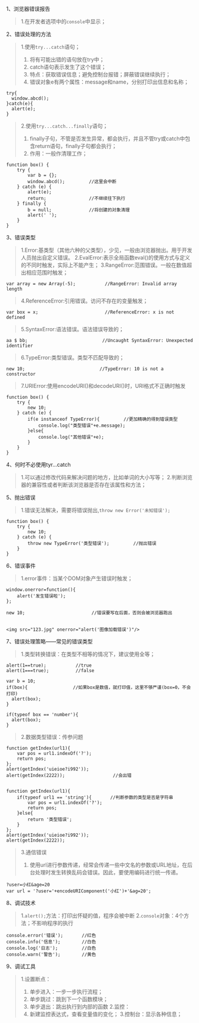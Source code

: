 1、浏览器错误报告
> 1.在开发者选项中的`console`中显示；

2、错误处理的方法
> 1.使用`try...catch`语句；
> 1. 将有可能出错的语句放在try中；
> 2. catch语句表示发生了这个错误；
> 3. 特点：获取错误信息；避免控制台报错；屏蔽错误继续执行；
> 4. 错误对象e有两个属性：message和name，分别打印出信息和名称；
```
try{
  window.abcd();
}catch(e){
  alert(e);
}
```
> 2.使用`try...catch...finally`语句；
> 1. finally子句，不管是否发生异常，都会执行，并且不管try或catch中包含return语句，finally子句都会执行；
> 2. 作用：一般作清理工作；
```
function box() {
    try {
        var b = {};
        window.abcd();         //这里会中断
    } catch (e) {
        alert(e);
        return;                //不继续往下执行
    } finally {
        b = null;              //将创建的对象清理
        alert(' ');
    }
}
```

3、错误类型
> 1.Error:基类型（其他六种的父类型），少见，一般由浏览器抛出。用于开发人员抛出自定义错误。
> 2.EvalError:表示全局函数eval()的使用方式与定义的不同时触发，实际上不能产生；
> 3.RangeError:范围错误。一般在数值超出相应范围时触发；
```
var array = new Array(-5);           //RangeError: Invalid array length
```
> 4.ReferenceError:引用错误。访问不存在的变量触发；
```
var box = x;                         //ReferenceError: x is not defined
```
> 5.SyntaxError:语法错误。语法错误导致的；
```
aa $ bb;                            //Uncaught SyntaxError: Unexpected identifier
```
> 6.TypeError:类型错误。类型不匹配导致的；
```
new 10;                            //TypeError: 10 is not a constructor
```
> 7.URIError:使用encodeURI()和decodeURI()时，URI格式不正确时触发
```
function box() {
    try {
        new 10;
    } catch (e) {
        if(e instanceof TypeError){         //更加精确的得到错误类型
            console.log("类型错误"+e.message);
        }else{
            console.log("其他错误"+e);
        }
    }
}
```

4、何时不必使用tyr...catch
> 1.可以通过修改代码来解决问题的地方，比如单词的大小写等；
> 2.判断浏览器的兼容性或者判断该浏览器是否存在该属性和方法；

5、抛出错误
> 1.错误无法解决，需要将错误抛出,`throw new Error('未知错误');`
```
function box() {
    try {
        new 10;
    } catch (e) {
        throw new TypeError('类型错误');         //抛出错误
    }
}
```

6、错误事件
> 1.error事件：当某个DOM对象产生错误时触发；
```
window.onerror=function(){
    alert('发生错误啦');
};

new 10;                         //错误要写在后面，否则会被浏览器跑出


<img src="123.jpg" onerror="alert('图像加载错误')"/>

```

7、错误处理策略——常见的错误类型
> 1.类型转换错误：在类型不相等的情况下，建议使用全等；
```
alert(1==true);           //true
alert(1===true);          //false

var b = 10;
if(box){                 //如果box是数值，就打印值，这里不够严谨(box=0，不会打印)
  alert(box);
}

if(typeof box == 'number'){
  alert(box);
}
```
> 2.数据类型错误：传参问题
```
function getIndex(url1){
    var pos = url1.indexOf('?');
    return pos;
};
alert(getIndex('uieioe?i992'));
alert(getIndex(2222));                  //会出错


function getIndex(url1){
    if(typeof url1 == 'string'){       //判断参数的类型是否是字符串
        var pos = url1.indexOf('?');
        return pos;
    }else{
        return '类型错误';
    }
};
alert(getIndex('uieioe?i992'));
alert(getIndex(2222));
```
> 3.通信错误
> 1. 使用url进行参数传递，经常会传递一些中文名的参数或URL地址，在后台处理时发生转换乱码会错误。因此，要使用编码进行统一传递。
```
?user=小红&age=20
var url = '?user='+encodeURIComponent('小红')+'&ag=20';
```

8、调试技术
> 1.`alert();`方法：打印出怀疑的值，程序会被中断
> 2.`console`对象：4个方法；不影响程序的执行
```
console.error('错误');       //红色
console.info('信息');        //白色
console.log('日志');         //白色
console.warn('警告');        //黄色
```

9、调试工具
> 1.设置断点：
> 1. 单步进入：一步一步执行流程；
> 2. 单步跳过：跳到下一个函数模块；
> 3. 单步退出：跳出执行到内部的函数
> 2.监控：
> 1. 新建监控表达式，查看变量值的变化；
> 3.控制台：显示各种信息；
